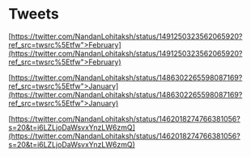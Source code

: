 # Tweets

[https://twitter.com/NandanLohitaksh/status/1491250323562065920?ref_src=twsrc%5Etfw">February](https://twitter.com/NandanLohitaksh/status/1491250323562065920?ref_src=twsrc%5Etfw">February)

[https://twitter.com/NandanLohitaksh/status/1486302265598087169?ref_src=twsrc%5Etfw">January](https://twitter.com/NandanLohitaksh/status/1486302265598087169?ref_src=twsrc%5Etfw">January)

[https://twitter.com/NandanLohitaksh/status/1462018274766381056?s=20&t=i6LZLjoDaWsvxYnzLW6zmQ](https://twitter.com/NandanLohitaksh/status/1462018274766381056?s=20&t=i6LZLjoDaWsvxYnzLW6zmQ)